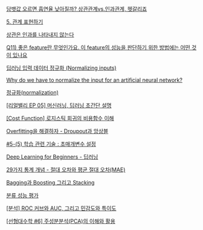 [담뱃값 오르면 흡연율 낮아질까? 상관관계vs.인과관계, 헷갈리죠](http://dbr.donga.com/article/view/1303/article_no/6894)

[5. 관계 표현하기](https://kiyoo.tistory.com/210)

[상관은 인과를 나타내지 않는다](https://ko.wikipedia.org/wiki/%EC%83%81%EA%B4%80%EC%9D%80_%EC%9D%B8%EA%B3%BC%EB%A5%BC_%EB%82%98%ED%83%80%EB%82%B4%EC%A7%80_%EC%95%8A%EB%8A%94%EB%8B%A4)

[Q11) 좋은 feature란 무엇인가요. 이 feature의 성능을 판단하기 위한 방법에는 어떤 것이 있나요](https://sherry-data.tistory.com/12)

[딥러닝 입력 데이터 정규화 (Normalizing inputs)](https://goodtogreate.tistory.com/entry/Neural-Network-%EC%A0%81%EC%9A%A9-%EC%A0%84%EC%97%90-Input-data%EB%A5%BC-Normalize-%ED%95%B4%EC%95%BC-%ED%95%98%EB%8A%94-%EC%9D%B4%EC%9C%A0)

[Why do we have to normalize the input for an artificial neural network?](https://stackoverflow.com/questions/4674623/why-do-we-have-to-normalize-the-input-for-an-artificial-neural-network)

[정규화(normalization)](https://adnoctum.tistory.com/184)

[[리얼밸리 EP 05] 머신러닝, 딥러닝 초간단 설명](https://www.youtube.com/watch?v=aF03asAmQbY)

[[Cost Function] 로지스틱 회귀의 비용함수 이해](https://mobicon.tistory.com/544)

[Overfitting을 해결하자 - Droupout과 앙상블](https://bluejake.tistory.com/16)

[#5-(5) 학습 관련 기술 : 초매개변수 설정](https://kolikim.tistory.com/51)

[Deep Learning for Beginners - 딥러닝](https://sungjk.github.io/2017/04/26/Ch5-deep-learning.html)

[29가지 통계 개념 - 절대 오차와 평균 절대 오차(MAE)](https://chukycheese.github.io/translation/statistics/absolute-error-and-mean-absolute-error/)

[Bagging과 Boosting 그리고 Stacking](https://swalloow.github.io/bagging-boosting)

[분류 성능 평가](https://datascienceschool.net/view-notebook/731e0d2ef52c41c686ba53dcaf346f32/)

[[분석] ROC 커브와 AUC, 그리고 민감도와 특이도](https://pyopyo03.tistory.com/8)

[[선형대수학 #6] 주성분분석(PCA)의 이해와 활용](https://darkpgmr.tistory.com/110)

